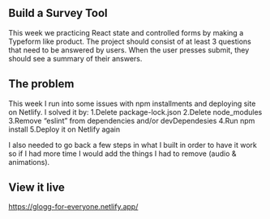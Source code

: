## Build a Survey Tool

This week we practicing React state and controlled forms by making a Typeform like product. The project should consist of at least 3 questions that need to be answered by users. When the user presses submit, they should see a summary of their answers.


## The problem

This week I run into some issues with npm installments and deploying site on Netlify. I solved it by:
1.Delete package-lock.json
2.Delete node_modules
3.Remove “eslint” from dependencies and/or devDependesies
4.Run npm install
5.Deploy it on Netlify again

I also needed to go back a few steps in what I built in order to have it work so if I had more time I would add the things I had to remove (audio & animations). 

## View it live

https://glogg-for-everyone.netlify.app/

